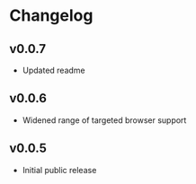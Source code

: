 # Changelog

## v0.0.7

* Updated readme

## v0.0.6

* Widened range of targeted browser support

## v0.0.5

* Initial public release
